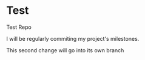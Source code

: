 # Test
Test Repo

I will be regularly commiting my project's milestones.

This second change will go into its own branch

